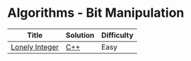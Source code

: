 # Algorithms - Bit Manipulation

| Title | Solution | Difficulty |
| ----- | -------- | ---------- |
| [Lonely Integer](https://www.hackerrank.com/challenges/lonely-integer) | [C++](./Domains/Algorithms/Bit%20Manipulation/LonelyInteger/LonelyInteger.CPlusPlus/Source.cpp) | Easy |
